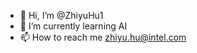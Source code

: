 - 👋 Hi, I’m @ZhiyuHu1
- 🌱 I’m currently learning AI
- 📫 How to reach me zhiyu.hu@intel.com

<!---
ZhiyuHu1/ZhiyuHu1 is a ✨ special ✨ repository because its `README.md` (this file) appears on your GitHub profile.
You can click the Preview link to take a look at your changes.
--->
